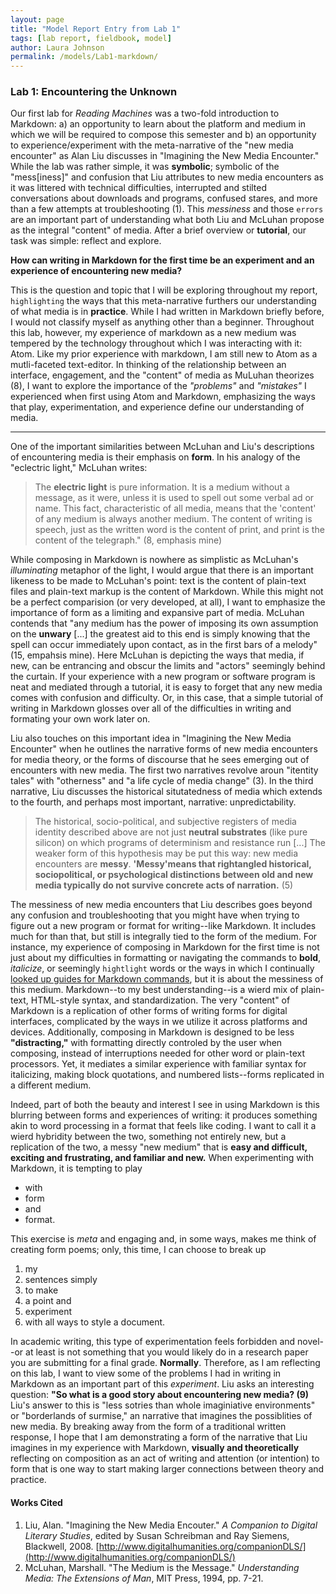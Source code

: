 ```yaml
---
layout: page
title: "Model Report Entry from Lab 1"
tags: [lab report, fieldbook, model]
author: Laura Johnson
permalink: /models/Lab1-markdown/
---
```


### Lab 1: Encountering the Unknown

Our first lab for _Reading Machines_ was a two-fold introduction to Markdown: a) an opportunity to learn about the platform and medium in which we will be required to compose this semester and b) an opportunity to experience/experiment with the meta-narrative of the "new media encounter" as Alan Liu discusses in "Imagining the New Media Encounter." While the lab was rather simple, it was **symbolic**; symbolic of the "mess[iness]" and confusion that Liu attributes to new media encounters as it was littered with technical difficulties, interrupted and stilted conversations about downloads and programs, confused stares, and more than a few attempts at troubleshooting (1). This _messiness_ and those `errors` are an important part of understanding what both Liu and McLuhan propose as the integral "content" of media. After a brief overview or **tutorial**, our task was simple: reflect and explore.

**How can writing in Markdown for the first time be an experiment and an experience of encountering new media?**

This is the question and topic that I will be exploring throughout my report, `highlighting` the ways that this meta-narrative furthers our understanding of what media is in **practice**. While I had written in Markdown briefly before, I would not classify myself as anything other than a beginner. Throughout this lab, however, my experience of markdown as a new medium was tempered by the technology throughout which I was interacting with it: Atom. Like my prior experience with markdown, I am still new to Atom as a mutli-faceted text-editor. In thinking of the relationship between an interface,  engagement, and the "content" of media as MuLuhan theorizes (8), I want to explore the importance of the _"problems"_ and _"mistakes"_ I experienced when first using Atom and Markdown, emphasizing the ways that play, experimentation, and experience define our understanding of media.

---

One of the important similarities between McLuhan and Liu's descriptions of encountering media is their emphasis on **form**. In his analogy of the "eclectric light," McLuhan writes:
>The **electric light** is pure information. It is a medium without a message, as it were, unless it is used to spell out some verbal ad or name. This fact, characteristic of all media, means that the 'content' of any medium is always another medium. The content of writing is speech, just as the written word is the content of print, and print is the content of the telegraph." (8, emphasis mine)

While composing in Markdown is nowhere as simplistic as McLuhan's _illuminating_ metaphor of the light, I would argue that there is an important likeness to be made to McLuhan's point: text is the content of plain-text files and plain-text markup is the content of Markdown. While this might not be a perfect comparision (or very developed, at all), I want to emphasize the importance of form as a limiting and expansive part of media. McLuhan contends that "any medium has the power of imposing its own assumption on the **unwary** [...] the greatest aid to this end is simply knowing that the spell can occur immediately upon contact, as in the first bars of a melody" (15, empahsis mine). Here McLuhan is depicting the ways that media, if new, can be entrancing and obscur the limits and "actors" seemingly behind the curtain. If your experience with a new program or software program is neat and mediated through a tutorial, it is easy to forget that any new media comes with confusion and difficulty. Or, in this case, that a simple tutorial of writing in Markdown glosses over all of the difficulties in writing and formating your own work later on.

Liu also touches on this important idea in "Imagining the New Media Encounter" when he outlines the narrative forms of new media encounters for media theory, or the forms of discourse that he sees emerging out of encounters with new media. The first two narratives revolve aroun "itentity tales" with "otherness" and "a life cycle of media change" (3). In the third narrative, Liu discusses the historical situtatedness of media which extends to the fourth, and perhaps most important, narrative: unpredictability.
>The historical, socio-political, and subjective registers of media identity described above are not just **neutral substrates** (like pure silicon) on which programs of determinism and resistance run [...] The weaker form of this hypothesis may be put this way: new media encounters are **messy**. **'Messy'means that rightangled historical, sociopolitical, or psychological distinctions between old and new media typically do not survive concrete acts of narration.** (5)

The messiness of new media encounters that Liu describes goes beyond any confusion and troubleshooting that you might have when trying to figure out a new program or format for writing--like Markdown. It includes much for than that, but still is integrally tied to the form of the medium. For instance, my experience of composing in Markdown for the first time is not just about my difficulties in formatting or navigating the commands to **bold**, _italicize_, or seemingly `hightlight` words or the ways in which I continually [looked up guides for Markdown commands](https://en.wikipedia.org/wiki/Markdown), but it is about the messiness of this medium. Markdown--to my best understanding--is a wierd mix of plain-text, HTML-style syntax, and standardization. The very "content" of Markdown is a replication of other forms of writing forms for digital interfaces, complicated by the ways in we utilize it across platforms and devices. Additionally, composing in Markdown is designed to be less **"distracting,"** with formatting directly controled by the user when composing, instead of interruptions needed for other word or plain-text processors. Yet, it mediates a similar experience with familiar syntax for italicizing, making block quotations, and numbered lists--forms replicated in a different medium.

Indeed, part of both the beauty and interest I see in using Markdown is this blurring between forms and experiences of writing: it produces something akin to word processing in a format that feels like coding. I want to call it a wierd hybridity between the two, something not entirely new, but a replication of the two, a messy "new medium" that is **easy and difficult, exciting and frustrating, and familiar and new.** When experimenting with Markdown, it is tempting to play
+ with
+ form
+ and
+ format.

This exercise is _meta_ and engaging and, in some ways, makes me think of creating form poems; only, this time, I can choose to break up
1. my
2. sentences simply
3. to make
4. a point and
5. experiment
6. with all ways to style a document.

In academic writing, this type of experimentation feels forbidden and novel--or at least is not something that you would likely do in a research paper you are submitting for a final grade. **Normally**. Therefore, as I am reflecting on this lab, I want to view some of the problems I had in writing in Markdown as an important part of this _experiment_.  Liu asks an interesting question: **"So what is a good story about encountering new media? (9)** Liu's answer to this is "less sotries than whole imaginiative environments" or "borderlands of surmise," an narrative that imagines the possiblities of new media. By breaking away from the form of a traditional written response, I hope that I am demonstrating a form of the narrative that Liu imagines in my experience with Markdown, **visually and theoretically** reflecting on composition as an act of writing and attention (or intention) to form that is one way to start making larger connections between theory and practice.

#### Works Cited

1. Liu, Alan. "Imagining the New Media Encouter." _A Companion to Digital Literary Studies_, edited by Susan Schreibman and Ray Siemens, Blackwell, 2008. [http://www.digitalhumanities.org/companionDLS/](http://www.digitalhumanities.org/companionDLS/)
2. McLuhan, Marshall. "The Medium is the Message." _Understanding Media: The Extensions of Man_, MIT Press, 1994, pp. 7-21.
